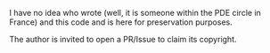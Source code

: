 I have no idea who wrote (well, it is someone within the PDE circle
in France) and this code and is here for preservation purposes.

The author is invited to open a PR/Issue to claim its copyright.


